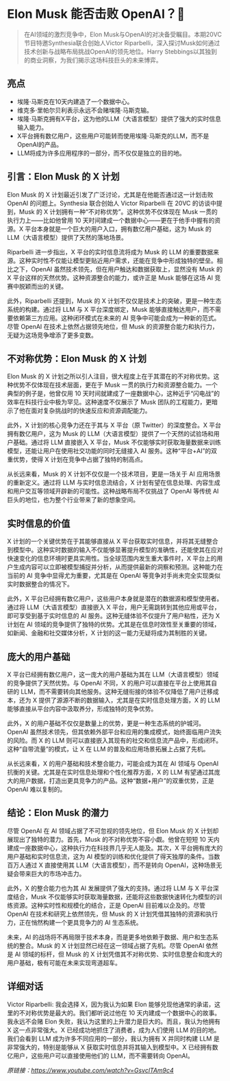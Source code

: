 # Elon Musk 能否击败 OpenAI？🚀

>在AI领域的激烈竞争中，Elon Musk与OpenAI的对决备受瞩目。本期20VC节目特邀Synthesia联合创始人Victor Riparbelli，深入探讨Musk如何通过技术创新与战略布局挑战OpenAI的领先地位。Harry Stebbings以其独到的商业洞察，为我们揭示这场科技巨头的未来博弈。

## 亮点
- 埃隆·马斯克在10天内建造了一个数据中心。  
- 维克多·里帕尔贝利表示永远不会赌埃隆·马斯克输。  
- 埃隆·马斯克拥有X平台，这为他的LLM（大语言模型）提供了强大的实时信息输入能力。  
- X平台拥有数亿用户，这些用户可能转而使用埃隆·马斯克的LLM，而不是OpenAI的产品。  
- LLM将成为许多应用程序的一部分，而不仅仅是独立的目的地。

## 引言：Elon Musk 的 X 计划
Elon Musk 的 X 计划最近引发了广泛讨论，尤其是在他能否通过这一计划击败 OpenAI 的问题上。Synthesia 联合创始人 Victor Riparbelli 在 20VC 的访谈中提到，Musk 的 X 计划拥有一种“不对称优势”。这种优势不仅体现在 Musk 一贯的执行力上——比如他曾用 10 天时间建成一个数据中心——更在于他手中握有的资源。X 平台本身就是一个巨大的用户入口，拥有数亿用户基础，这为 Musk 的 LLM（大语言模型）提供了天然的落地场景。

Riparbelli 进一步指出，X 平台的实时信息流将成为 Musk 的 LLM 的重要数据来源。这种实时性不仅能让模型更贴近用户需求，还能在竞争中形成独特的壁垒。相比之下，OpenAI 虽然技术领先，但在用户触达和数据获取上，显然没有 Musk 的 X 平台这样的天然优势。这种资源整合的能力，或许正是 Musk 能够在这场 AI 竞赛中脱颖而出的关键。

此外，Riparbelli 还提到，Musk 的 X 计划不仅仅是技术上的突破，更是一种生态系统的构建。通过将 LLM 与 X 平台深度绑定，Musk 能够直接触达用户，而不需要依赖第三方应用。这种闭环模式在未来的 AI 竞争中可能会成为一种新的范式。尽管 OpenAI 在技术上依然占据领先地位，但 Musk 的资源整合能力和执行力，无疑为这场竞争增添了更多变数。

## 不对称优势：Elon Musk 的 X 计划
Elon Musk 的 X 计划之所以引人注目，很大程度上在于其潜在的不对称优势。这种优势不仅体现在技术层面，更在于 Musk 一贯的执行力和资源整合能力。一个典型的例子是，他曾仅用 10 天时间就建成了一座数据中心，这种近乎“闪电战”的效率在科技行业中极为罕见。这种速度不仅展示了 Musk 团队的工程能力，更暗示了他在面对复杂挑战时的快速反应和资源调配能力。

此外，X 计划的核心竞争力还在于其与 X 平台（原 Twitter）的深度整合。X 平台拥有数亿用户，这为 Musk 的 LLM（大语言模型）提供了一个天然的试验场和用户基础。通过将 LLM 直接嵌入 X 平台，Musk 不仅能够实时获取海量数据来训练模型，还能让用户在使用社交功能的同时无缝接入 AI 服务。这种“平台+AI”的双重优势，使得 X 计划在竞争中占据了独特的制高点。

从长远来看，Musk 的 X 计划不仅仅是一个技术项目，更是一场关于 AI 应用场景的重新定义。通过将 LLM 与实时信息流结合，X 计划有望在信息处理、内容生成和用户交互等领域开辟新的可能性。这种战略布局不仅挑战了 OpenAI 等传统 AI 巨头的地位，也为整个行业带来了新的想象空间。

## 实时信息的价值
X 计划的一个关键优势在于其能够直接从 X 平台获取实时信息，并将其无缝整合到模型中。这种实时数据的输入不仅能够显著提升模型的准确性，还能使其在应对快速变化的信息环境时更具实用性。当全球范围内发生重大事件时，X 平台上的用户生成内容可以立即被模型捕捉并分析，从而提供最新的洞察和预测。这种能力在当前的 AI 竞争中显得尤为重要，尤其是在 OpenAI 等竞争对手尚未完全实现类似实时数据整合的情况下。

此外，X 平台已经拥有数亿用户，这些用户本身就是潜在的数据源和模型使用者。通过将 LLM（大语言模型）直接嵌入 X 平台，用户无需跳转到其他应用或平台，即可享受到基于实时信息的 AI 服务。这种无缝体验不仅提升了用户粘性，还为 X 计划在 AI 领域的竞争提供了独特的优势。尤其是在信息时效性至关重要的领域，如新闻、金融和社交媒体分析，X 计划的这一能力无疑将成为其制胜的关键。

## 庞大的用户基础
X 平台已经拥有数亿用户，这一庞大的用户基础为其在 LLM（大语言模型）领域的竞争提供了天然优势。与 OpenAI 不同，X 的用户可以直接在平台上使用其自研的 LLM，而不需要转向其他服务。这种无缝衔接的体验不仅降低了用户迁移成本，还为 X 提供了源源不断的数据输入，尤其是在实时信息处理方面，X 的 LLM 能够直接从平台内容中汲取养分，形成独特的竞争优势。

此外，X 的用户基础不仅仅是数量上的优势，更是一种生态系统的护城河。OpenAI 虽然技术领先，但其依赖外部平台和应用的集成模式，始终面临用户流失的风险。而 X 的 LLM 则可以直接嵌入其现有的社交和信息流产品中，形成闭环。这种“自带流量”的模式，让 X 在 LLM 的普及和应用场景拓展上占据了先机。

从长远来看，X 的用户基础和技术整合能力，可能会成为其在 AI 领域与 OpenAI 抗衡的关键。尤其是在实时信息处理和个性化推荐方面，X 的 LLM 有望通过其庞大的用户数据，打造出更具竞争力的产品。这种“数据+用户”的双重优势，正是 OpenAI 难以复制的。

## 结论：Elon Musk 的潜力
尽管 OpenAI 在 AI 领域占据了不可忽视的领先地位，但 Elon Musk 的 X 计划却展现出了独特的潜力。首先，Musk 的不对称优势不容小觑。他曾在短短 10 天内建成一座数据中心，这种执行力在科技界几乎无人能及。其次，X 平台拥有庞大的用户基础和实时信息流，这为 AI 模型的训练和优化提供了得天独厚的条件。当数百万人通过 X 直接使用其 LLM（大语言模型），而不是转向 OpenAI，这种场景无疑会带来巨大的市场冲击力。

此外，X 的整合能力也为其 AI 发展提供了强大的支持。通过将 LLM 与 X 平台深度结合，Musk 不仅能够实时获取海量数据，还能将这些数据快速转化为模型的训练资源。这种实时性和规模化的结合，正是 OpenAI 目前难以企及的。尽管 OpenAI 在技术和研究上依然领先，但 Musk 的 X 计划凭借其独特的资源和执行力，正在悄然构建一个更具竞争力的 AI 生态系统。

未来，AI 的战场将不再局限于技术本身，而是更多地依赖于数据、用户和生态系统的整合。Musk 的 X 计划显然已经在这一领域占据了先机。尽管 OpenAI 依然是 AI 领域的标杆，但 Musk 的 X 计划凭借其不对称优势、实时信息整合和庞大的用户基础，极有可能在未来实现弯道超车。

## 详细对话
Victor Riparbelli: 我会选择 X，因为我认为如果 Elon 能够兑现他通常的承诺，这里的不对称优势是最大的。我们都听说过他在 10 天内建成一个数据中心的故事。我永远不会赌 Elon 失败，我认为这里的上升潜力是巨大的。而且，我认为他拥有 X 这一点非常强大。X 已经成功地抓住了消费者，成为人们使用 LLM 的目的地。我们会看到 LLM 成为许多不同应用的一部分，我认为拥有 X 并同时构建 LLM 是非常强大的，特别是能够从 X 获取实时信息并将其输入到模型中。X 已经拥有数亿用户，这些用户可以直接使用他们的 LLM，而不需要转向 OpenAI。

_原链接：https://www.youtube.com/watch?v=GsvclTAm9c4_